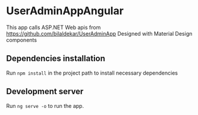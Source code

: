 # UserAdminAppAngular

This app calls ASP.NET Web apis from https://github.com/bilaldekar/UserAdminApp 
Designed with Material Design components

## Dependencies installation 

Run `npm install` in the project path to install necessary dependencies

## Development server

Run `ng serve -o` to run the app. 
